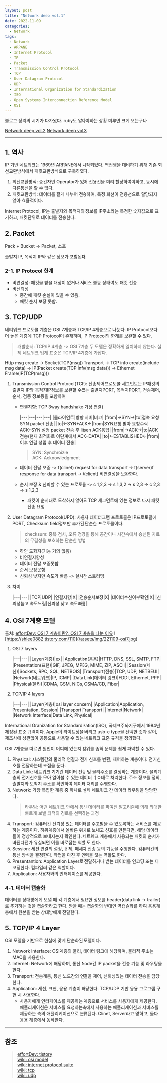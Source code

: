 ```yaml
---
layout: post
title: "Network deep vol.1"
date: 2022-11-09
categories:
  - Network
tags:
  - Network
  - ARPANE
  - Internet Protocol
  - IP
  - Packet
  - Transmission Control Protocol
  - TCP
  - User Datagram Protocol
  - UDP
  - International Organization for Standardization
  - ISO
  - Open Systems Interconnection Reference Model
  - OSI
---
```


블로그 정리의 시기가 다가왔다. ruby도 알아야하는 상황 미루면 크게 오는구나

[Network deep vol.2](https://kimtank.github.io/network/2022/11/09/b-network-deep-2.html)
[Network deep vol.3](https://kimtank.github.io/network/2022/11/09/c-network-deep-3.html)

---

## 1. 역사

IP 기반 네트워크는 1969년 ARPANE에서 시작되었다. 핵전쟁을 대비하기 위해 기존 회선교환방식에서 패킷교환방식으로 구축하였다.

1. 회선교환방식: 중간자인 Operator가 있어 전용선을 미리 할당하여야하고, 동시에 다른통신을 할 수 없다.
2. 패킷교환방식: 데이터를 잘게 나누어 전송하여, 특정 회선이 전용선으로 할당되지 않아 효율적이다.

Internet Protocol, IP는 출발지와 목적지의 정보를 IP주소라는 특정한 숫자값으로 표기하고, 패킷단위로 데이터를 전송한다.

## 2. Packet

Pack + Bucket -> Packet, 소포

출발지 IP, 목적지 IP와 같은 정보가 포함된다.

### 2-1. IP Protocol 한계

- 비연결성: 패킷을 받을 대상이 없거나 서비스 불능 상태여도 패킷 전송
- 비신뢰성
  - 중간에 패킷 손실이 있을 수 있음.
  - 패킷 순서 보장 못함.

## 3. TCP/UDP

네티워크 프로토콜 계층은 OSI 7계층과 TCP/IP 4계층으로 나눈다.
IP Protocol보다 더 높은 계층에 TCP Protocol이 존재하며, IP Protocol의 한계를 보완할 수 있다.

> 개발순서: TCP/IP 4계층 -> OSI 7계층
> 두 모델은 정확하게 일치하지 않는다. 실제 네트워크 업계 표준은 TCP/IP 4계층에 가깝다.

Http msg create -> Socket(TCP(msg)) Transport -> TCP info create(include msg data) -> IP(Packet create(TCP info(msg data))) -> Ethernet Frame(IP(TCP(msg)))

1. Transmission Control Protocol(TCP): 전송제어프로토콜 세그먼트는 IP패킷의 출발지 IP와 목적지IP정보를 보완할 수있는 출발지PORT, 목적지PORT, 전송제어, 순서, 검증 정보등을 포함하여

   - 연결지향: TCP 3way handshake(가상 연결)

     |---|---|---|---|
     |클라이언트|방향|서버|비고|
     |from|->SYN->|to|접속 요청 SYN packet 전송|
     |to|<-SYN+ACK<-|from|SYN요청 받아 요청수락 ACK+SYN 설정 packet 전송 후 litsen ACK응답|
     |from|->ACK->|to|ACK 전송(현재 최적화로 이단계에서 ACK+DATA|
     |to|<-ESTABLISHED<-|from| 이후 연결 성립 후 데이터 전송|

     > SYN: Synchroizie  
     > ACK: Acknowledgment

   - 데이터 전달 보증
     -> f(clinet) request for data transport -> t(server)f response for data transport -> t(client)
     비연결성을 보완한다.
   - 순서 보장 & 신뢰할 수 있는 프로토콜
     -> c 1,2,3 -> s 1,3,2 -> s 2,3 -> c 2,3 -> s 1,2,3
     - 패킷이 순서대로 도착하지 않아도 TCP 세그먼트에 있는 정보로 다시 패킷 전송 요청

2. User Datagram Protocol(UPD): 사용자 데이터그램 프로토콜은 IP프로토콜에 PORT, Checksum field정보만 추가된 단순한 프로토콜이다.
   > checksum: 중복 검사, 오류 정정을 통해 공간이나 시간속에서 송신된 자료의 무결성을 보호하는 단순한 방법
   - 하얀 도화지(기능 거의 없음)
   - 비연결지향성
   - 데이터 전달 보증못함
   - 순서 보장못함
   - 신뢰성 낮지만 속도가 빠름 -> 실시간 스트리밍
3. 차이

   |---|---|
   |TCP|UDP|
   |연결지향|X|
   |전송순서보장|X|
   |데이터수신여부확인|X|
   |신뢰성높고 속도느림|신뢰성 낮고 속도빠름|

## 4. OSI 7계층 모델

출처: [effortDev: OSI 7 계층이란?, OSI 7 계층을 나눈 이유](https://shlee0882.tistory.com/110)
![https://shlee0882.tistory.com/110](/assets/img/221109-osi7.jpg)

1. OSI 7 layers

   |---|---|
   |Layer(계층)|ex|
   |Application(응용)|HTTP, DNS, SSL, SMTP, FTP|
   |Presentation(표현)|GIF, JPEG, MPEG, MIME, ZIP, ASCll|
   |Session(세션)|Sockets, RPC, SQL, NETBOIS|
   |Transport(전송)|TCP, UDP, NETBEUI|
   |Network(네트워크)|IP, ICMP|
   |Data Link(데이터 링크)|FDDI, Ethernet, PPP|
   |Physical(물리)|CDMA, GSM, NICs, CSMA/CD, Fiber|

2. TCP/IP 4 layers

   |---|---|
   |Layer(계층)|osi layer concern|
   |Application|Application, Presentation, Session|
   |Transport|Transport|
   |Internet|Network|
   |Network Interface|Data Link, Physical|

International Oranization for Standardization(ISO), 국제표주놔기구에서 1984년 제정된 표준 규격이다. Apple이 라이트닝을 버리고 usb-c type을 선택한 것과 같이, 제조사에 상관없이 공통으로 사용할 수 있는 네트워크 표준 규격을 정의했다.

OSI 7계층을 따르면 원인이 어디에 있는지 범위를 좁혀 문제를 쉽게 파악할 수 있다.

1. Physical: 시스템간의 물리적 연결과 전기 신호를 변환, 제어하는 계층이다. 전기신호를 전달하는데 초점을 둔다.
2. Data Link: 네트워크 기기간 데이터 전송 및 물리주소를 결정하는 계층이다. 물리계층의 전기신호를 모아 알아볼 수 있는 데이터 ㅕㅇ태로 처리한다. 주소 정보를 정의, 출발지와 도착지 주소를 확인하여 데이터 처리를 수행한다.
3. Network: 가장 복잡한 계층 중 하나로 실제 네트워크 간 데이터 라우팅을 담당한다.
   > 라우팅: 어떤 네트워크 안에서 통신 데이터를 짜여진 알고리즘에 의해 최대한 빠르게 보낼 최적의 경로를 선택하는 과정
4. Transport: 컴퓨터간 신뢰성 있는 데이터를 주고받을 수 있도록하는 서비스를 제공하는 계층이다. 하위계층에서 올바른 위치로 보내고 신호를 만든다면, 해당 데이터들이 정상적으로 보내지는지 확인한다. 네트웨크 계층에서 사용되는 패킷의 순서가 바뀐다던가 유실되면 이를 바로잡는 역할 도 한다.
5. Session: 세션 연결의 설정, ㅐ제, 메세지 전송 등의 기능을 수행한다. 컴퓨터간의 통신 방식을 결정한다. 작업을 마친 후 연력을 끊는 역할도 한다.
6. Presentantion: Application Layer로 전달하거나 받는 데이터를 인코딩 또는 디코딩한다. 컴파일러 같은 역할이다.
7. Application: 사용자와의 인터페이스를 제공한다.

### 4-1. 데이터 캡슐화

데이터를 상대방에게 보낼 때 각 계층에서 필요한 정보를 header(data link -> trailer)로 추가하는 것을 캡슐화라고 한다. 받을 때는 캡슐화의 반대인 역캡슐화를 하여 응용계층에서 원본을 받는 상대방에게 전달한다.

## 5. TCP/IP 4 Layer

OSI 모델을 기반으로 현실에 맞게 단순화된 모델이다.

1. Network Interface: OSI계층의 물리, 데이터 링크에 해당하며, 물리적 주소는 MAC을 사용한다.
2. Internet: Network에 해당하며, 통신 Node간 IP packet을 전송 기능 및 라우팅을 한다.
3. Transport: 전송계층, 통신 노드간의 연결을 제어, 신뢰성있는 데이터 전송을 담당한다.
4. Application: 세션, 표현, 응용 계층이 해당한다. TCP/UDP 기반 응용 그로그램 구현 시 사용한다.
   - 사용자에게 인터페이스를 제공하는 계층으로 서비스를 사용자에게 제공한다. 애플리케이션은 서비스를 요청하는측에서 사용하는 애플리케이션과 서비스를 제공하는 측의 애플리케이션으로 분류된다. Clinet, Server라고 명하고, 둘다 응용 계층에서 동작한다.

---

## 참조

> [effortDev: tistory](https://shlee0882.tistory.com/110)  
> [wiki: osi model](https://ko.wikipedia.org/wiki/OSI_%EB%AA%A8%ED%98%95)  
> [wiki: internet protocol suite](https://ko.wikipedia.org/wiki/%EC%9D%B8%ED%84%B0%EB%84%B7_%ED%94%84%EB%A1%9C%ED%86%A0%EC%BD%9C_%EC%8A%A4%EC%9C%84%ED%8A%B8)  
> [wiki: tcp](https://ko.wikipedia.org/wiki/%EC%A0%84%EC%86%A1_%EC%A0%9C%EC%96%B4_%ED%94%84%EB%A1%9C%ED%86%A0%EC%BD%9C)  
> [wiki: udp](https://ko.wikipedia.org/wiki/%EC%82%AC%EC%9A%A9%EC%9E%90_%EB%8D%B0%EC%9D%B4%ED%84%B0%EA%B7%B8%EB%9E%A8_%ED%94%84%EB%A1%9C%ED%86%A0%EC%BD%9C)
